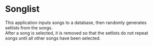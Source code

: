 # Songlist
This application inputs songs to a database, then randomly generates setlists from the songs.  
After a song is selected, it is removed so that the setlists do not repeat songs until all other songs
have been selected.

